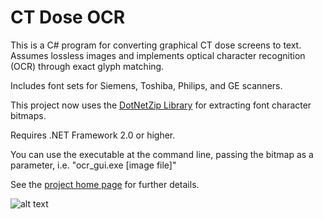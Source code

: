 # CT Dose OCR

This is a C# program for converting graphical CT dose screens to text. Assumes lossless images and implements optical character recognition (OCR) through exact glyph matching.

Includes font sets for Siemens, Toshiba, Philips, and GE scanners.

This project now uses the [DotNetZip Library](http://dotnetzip.codeplex.com) for extracting font character bitmaps.

Requires .NET Framework 2.0 or higher.

You can use the executable at the command line, passing the bitmap as a parameter, i.e. "ocr_gui.exe [image file]"

See the [project home page](http://hsc.usc.edu/~phillimc/doseocr/index.html) for further details.

![alt text](http://hsc.usc.edu/~phillimc/doseocr/screenshot.png "Screenshot of CT Dose OCR")